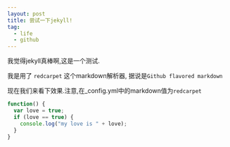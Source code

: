 ```yaml
---
layout: post
title: 尝试一下jekyll!
tag:
  - life
  - github
---
```


我觉得jekyll真棒啊,这是一个测试.

我是用了 `redcarpet` 这个markdown解析器, 据说是`Github flavored markdown`

现在我们来看下效果.注意,在_config.yml中的markdown值为`redcarpet`

```javascript
function() {
  var love = true;
  if (love == true) {
    console.log("my love is " + love);
  }
}
```

